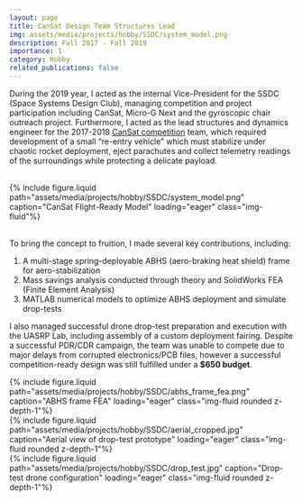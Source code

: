 ```yaml
---
layout: page
title: CanSat Design Team Structures Lead
img: assets/media/projects/hobby/SSDC/system_model.png
description: Fall 2017 - Fall 2019
importance: 1
category: Hobby
related_publications: false
---
```


During the 2019 year, I acted as the internal Vice-President for the SSDC (Space Systems Design Club), managing competition and project participation including CanSat, Micro-G Next and the gyroscopic chair outreach project. Furthermore, I acted as the lead structures and dynamics engineer for the 2017-2018 [CanSat competition](https://astronautical.org/cansat/) team, which required development of a small “re-entry vehicle” which must stabilize under chaotic rocket deployment, eject parachutes and collect telemetry readings of the surroundings while protecting a delicate payload.

<div class="row">
    <div class="col-md mt-3 mt-md-0">&nbsp;</div> <!-- empty space -->
    <div class="col-md-5 mt-3 mt-md-0">
        {% include figure.liquid 
            path="assets/media/projects/hobby/SSDC/system_model.png"
            caption="CanSat Flight-Ready Model"
            loading="eager" class="img-fluid"%}
    </div>
    <div class="col-md mt-3 mt-md-0">&nbsp;</div> <!-- empty space -->
</div>

To bring the concept to fruition, I made several key contributions, including:
<ol>
    <li> A multi-stage spring-deployable ABHS (aero-braking heat shield) frame for aero-stabilization</li>
    <li> Mass savings analysis conducted through theory and SolidWorks FEA (Finite Element Analysis)</li>
    <li> MATLAB numerical models to optimize ABHS deployment and simulate drop-tests</li>
</ol>

I also managed successful drone drop-test preparation and execution with the UASRP Lab, including assembly of a custom deployment fairing. Despite a successful PDR/CDR campaign, the team was unable to compete due to major delays from corrupted electronics/PCB files, however a successful competition-ready design was still fulfilled under a **$650 budget**.

<div class="row">
    <div class="col-md mt-3 mt-md-0">
        {% include figure.liquid 
            path="assets/media/projects/hobby/SSDC/abhs_frame_fea.png"
            caption="ABHS frame FEA"
            loading="eager" class="img-fluid rounded z-depth-1"%}
    </div>
    <div class="col-md-7 mt-3 mt-md-0">
        {% include figure.liquid 
            path="assets/media/projects/hobby/SSDC/aerial_cropped.jpg"
            caption="Aerial view of drop-test prototype"
            loading="eager" class="img-fluid rounded z-depth-1"%}
    </div>
    <div class="col-md mt-3 mt-md-0">
        {% include figure.liquid 
            path="assets/media/projects/hobby/SSDC/drop_test.jpg"
            caption="Drop-test drone configuration"
            loading="eager" class="img-fluid rounded z-depth-1"%}
    </div>
</div>